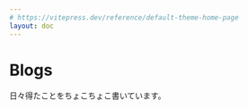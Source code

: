 ```yaml
---
# https://vitepress.dev/reference/default-theme-home-page
layout: doc
---
```


# Blogs

日々得たことをちょこちょこ書いています。

<!-- ### Title <Badge type="info" text="default" />
### Title <Badge type="tip" text="^1.9.0" />
### Title <Badge type="warning" text="beta" />
### Title <Badge type="danger" text="caution" /> -->
